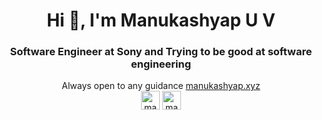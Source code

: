 <h1 align="center">Hi 👋, I'm Manukashyap U V</h1>
<h3 align="center">Software Engineer at Sony and Trying to be good at software engineering</h3>

<p align="center">Always open to any guidance</p?


<p align="center">
  <a href="https://manukashyap.xyz/">manukashyap.xyz</a> <br>
<a href="https://twitter.com/manukashyapuv" target="blank"><img align="center" src="https://cdn.jsdelivr.net/npm/simple-icons@3.0.1/icons/twitter.svg" alt="manukashyapuv" height="30" width="30" /></a>
<a href="https://www.linkedin.com/in/manukashyapuv/" target="blank"><img align="center" src="https://cdn.jsdelivr.net/npm/simple-icons@3.0.1/icons/linkedin.svg" alt="manukashaypuv" height="30" width="30" /></a>
</p>
